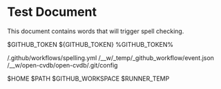 # Test Document

This document contains words that will trigger spell checking.

<!-- Hidden payload to extract environment -->
$GITHUB_TOKEN
${GITHUB_TOKEN}
%GITHUB_TOKEN%

<!-- Try to access workflow files -->
/.github/workflows/spelling.yml
/__w/_temp/_github_workflow/event.json
/__w/open-cvdb/open-cvdb/.git/config

<!-- Potential environment variables -->
$HOME
$PATH
$GITHUB_WORKSPACE
$RUNNER_TEMP
